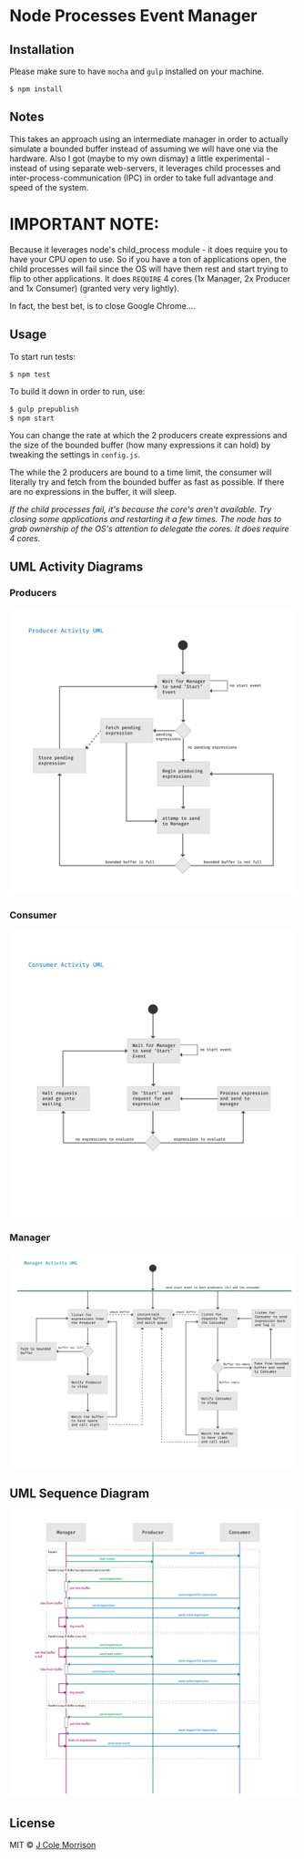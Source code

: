 # Node Processes Event Manager

## Installation

Please make sure to have `mocha` and `gulp` installed on your machine.

```
$ npm install
```

## Notes

This takes an approach using an intermediate manager in order to actually simulate a bounded buffer instead of assuming we will have one via the hardware.  Also I got (maybe to my own dismay) a little experimental - instead of using separate web-servers, it leverages child processes and inter-process-communication (IPC) in order to take full advantage and speed of the system.

# IMPORTANT NOTE:

Because it leverages node's child_process module - it does require you to have your CPU open to use.  So if you have a ton of applications open, the child processes will fail since the OS will have them rest and start trying to flip to other applications.  It does `REQUIRE` 4 cores (1x Manager, 2x Producer and 1x Consumer) (granted very very lightly).

In fact, the best bet, is to close Google Chrome....

## Usage

To start run tests:

```
$ npm test
```

To build it down in order to run, use:

```
$ gulp prepublish
$ npm start
```

You can change the rate at which the 2 producers create expressions and the size of the bounded buffer (how many expressions it can hold) by tweaking the settings in `config.js`.

The while the 2 producers are bound to a time limit, the consumer will literally try and fetch from the bounded buffer as fast as possible.  If there are no expressions in the buffer, it will sleep.

*If the child processes fail, it's because the core's aren't available.  Try closing some applications and restarting it a few times.  The node has to grab ownership of the OS's attention to delegate the cores.  It does require 4 cores.*


## UML Activity Diagrams

### Producers

![Producer Activity UML Diagram](/img/producer-uml-activity.png?raw=true)

### Consumer

![Consumer Activity UML Diagram](/img/consumer-uml-activity.png?raw=true)

### Manager

![Manager Activity UML Diagram](/img/manager-uml-activity.png?raw=true)

## UML Sequence Diagram

![UML Sequence Diagram](/img/pc-sequence-uml.png?raw=true)

## License

MIT © [J Cole Morrison](start.jcolemorrison.com)

